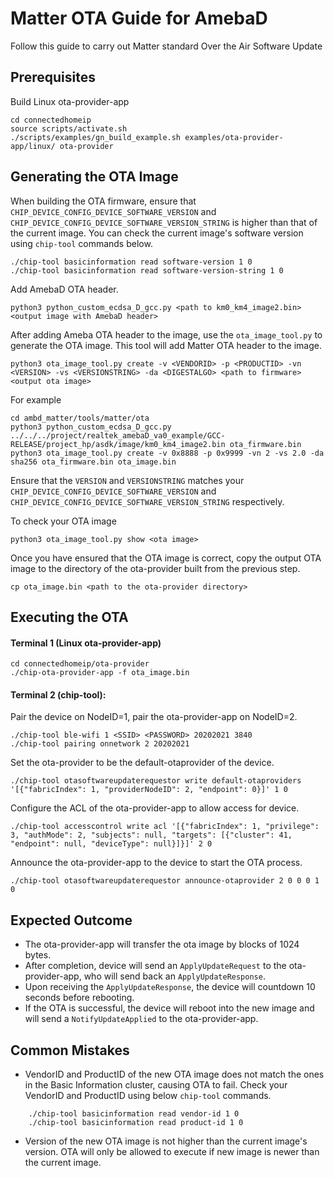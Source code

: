# Matter OTA Guide for AmebaD

Follow this guide to carry out Matter standard Over the Air Software Update

## Prerequisites

Build Linux ota-provider-app

    cd connectedhomeip
    source scripts/activate.sh
    ./scripts/examples/gn_build_example.sh examples/ota-provider-app/linux/ ota-provider

## Generating the OTA Image

When building the OTA firmware, ensure that `CHIP_DEVICE_CONFIG_DEVICE_SOFTWARE_VERSION` and `CHIP_DEVICE_CONFIG_DEVICE_SOFTWARE_VERSION_STRING` is higher than that of the current image.
You can check the current image's software version using `chip-tool` commands below.

    ./chip-tool basicinformation read software-version 1 0
    ./chip-tool basicinformation read software-version-string 1 0

Add AmebaD OTA header.

    python3 python_custom_ecdsa_D_gcc.py <path to km0_km4_image2.bin> <output image with AmebaD header>

After adding Ameba OTA header to the image, use the `ota_image_tool.py` to generate the OTA image. This tool will add Matter OTA header to the image.

    python3 ota_image_tool.py create -v <VENDORID> -p <PRODUCTID> -vn <VERSION> -vs <VERSIONSTRING> -da <DIGESTALGO> <path to firmware> <output ota image>

For example

    cd ambd_matter/tools/matter/ota
    python3 python_custom_ecdsa_D_gcc.py ../../../project/realtek_amebaD_va0_example/GCC-RELEASE/project_hp/asdk/image/km0_km4_image2.bin ota_firmware.bin
    python3 ota_image_tool.py create -v 0x8888 -p 0x9999 -vn 2 -vs 2.0 -da sha256 ota_firmware.bin ota_image.bin

Ensure that the `VERSION` and `VERSIONSTRING` matches your `CHIP_DEVICE_CONFIG_DEVICE_SOFTWARE_VERSION` and `CHIP_DEVICE_CONFIG_DEVICE_SOFTWARE_VERSION_STRING` respectively.

To check your OTA image

    python3 ota_image_tool.py show <ota image>

Once you have ensured that the OTA image is correct, copy the output OTA image to the directory of the ota-provider built from the previous step.

    cp ota_image.bin <path to the ota-provider directory>

## Executing the OTA

#### Terminal 1 (Linux ota-provider-app)

    cd connectedhomeip/ota-provider
    ./chip-ota-provider-app -f ota_image.bin

#### Terminal 2 (chip-tool): 

Pair the device on NodeID=1, pair the ota-provider-app on NodeID=2.

    ./chip-tool ble-wifi 1 <SSID> <PASSWORD> 20202021 3840
    ./chip-tool pairing onnetwork 2 20202021

Set the ota-provider to be the default-otaprovider of the device.

    ./chip-tool otasoftwareupdaterequestor write default-otaproviders '[{"fabricIndex": 1, "providerNodeID": 2, "endpoint": 0}]' 1 0

Configure the ACL of the ota-provider-app to allow access for device.

    ./chip-tool accesscontrol write acl '[{"fabricIndex": 1, "privilege": 3, "authMode": 2, "subjects": null, "targets": [{"cluster": 41, "endpoint": null, "deviceType": null}]}]' 2 0

Announce the ota-provider-app to the device to start the OTA process.

    ./chip-tool otasoftwareupdaterequestor announce-otaprovider 2 0 0 0 1 0

## Expected Outcome

- The ota-provider-app will transfer the ota image by blocks of 1024 bytes.
- After completion, device will send an `ApplyUpdateRequest` to the ota-provider-app, who will send back an `ApplyUpdateResponse`.
- Upon receiving the `ApplyUpdateResponse`, the device will countdown 10 seconds before rebooting.
- If the OTA is successful, the device will reboot into the new image and will send a `NotifyUpdateApplied` to the ota-provider-app. 

## Common Mistakes

- VendorID and ProductID of the new OTA image does not match the ones in the Basic Information cluster, causing OTA to fail. Check your VendorID and ProductID using below `chip-tool` commands.

```
    ./chip-tool basicinformation read vendor-id 1 0
    ./chip-tool basicinformation read product-id 1 0
```

- Version of the new OTA image is not higher than the current image's version. OTA will only be allowed to execute if new image is newer than the current image.

